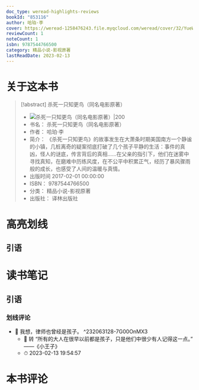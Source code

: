 ```yaml
---
doc_type: weread-highlights-reviews
bookId: "853116"
author: 哈珀·李
cover: https://weread-1258476243.file.myqcloud.com/weread/cover/32/YueWen_853116/t7_YueWen_853116.jpg
reviewCount: 1
noteCount: 1
isbn: 9787544766500
category: 精品小说-影视原著
lastReadDate: 2023-02-13
---
```

# 关于这本书
> [!abstract] 杀死一只知更鸟（同名电影原著）
> - ![ 杀死一只知更鸟（同名电影原著）|200](https://weread-1258476243.file.myqcloud.com/weread/cover/32/YueWen_853116/t7_YueWen_853116.jpg)
> - 书名： 杀死一只知更鸟（同名电影原著）
> - 作者： 哈珀·李
> - 简介： 《杀死一只知更鸟》的故事发生在大萧条时期美国南方一个静谧的小镇，几桩离奇的疑案彻底打破了几个孩子平静的生活：事件的真凶，怪人的谜底，传言背后的真相……在父亲的指引下，他们在迷雾中寻找真知，在磨难中历练风度，在不公平中积累正气，经历了暴风骤雨般的成长，也感受了人间的温暖与真情。
> - 出版时间 2017-02-01 00:00:00
> - ISBN： 9787544766500
> - 分类： 精品小说-影视原著
> - 出版社： 译林出版社

# 高亮划线

## 引语

 
# 读书笔记

## 引语

### 划线评论
- 📌 我想，律师也曾经是孩子。  ^232063128-7G00OnMX3
    - 💭 转
“所有的大人在很早以前都是孩子，只是他们中很少有人记得这一点。” ——《小王子》
    - ⏱ 2023-02-13 19:54:57
   
# 本书评论
